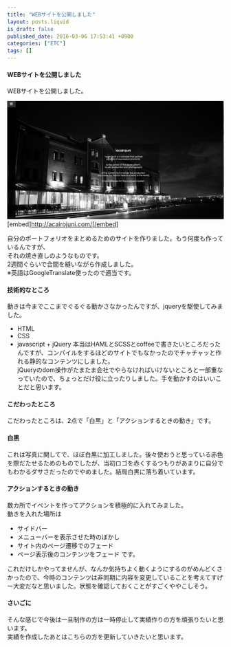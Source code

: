 ```yaml
---
title: "WEBサイトを公開しました"
layout: posts.liquid
is_draft: false
published_date: 2016-03-06 17:53:41 +0900
categories: ["ETC"]
tags: []
---
```


#### WEBサイトを公開しました
WEBサイトを公開しました。

 ![acairojuni](/public/images/2017/09/998f5-0ekhsjewodcmuqkfr.png)[embed]http://acairojuni.com/[/embed]

自分のポートフォリオをまとめるためのサイトを作りました。もう何度も作っているんですが、  
それの焼き直しのようなものです。  
2週間ぐらいで合間を縫いながら作成しました。  
※英語はGoogleTranslate使ったので適当です。

#### 技術的なところ
動きは今までここまでぐるぐる動かさなかったんですが、jqueryを駆使してみました。

- HTML
- CSS
- javascript + jQuery
本当はHAMLとSCSSとcoffeeで書きたいところだったんですが、コンパイルをするほどのサイトでもなかったのでチャチャッと作れる静的なコンテンツにしました。  
jQueryのdom操作がたまたま会社でやらなければいけないところと一部重なっていたので、ちょっとだけ役に立ったりしました。手を動かすのはいいことだと思います。

#### こだわったところ
こだわったところは、2点で「白黒」と「アクションするときの動き」です。

#### 白黒
これは写真に関してで、ほぼ白黒に加工しました。後々使おうと思っている赤色を際だたせるためのものでしたが、当初ロゴを赤くするつもりがあまりに自分でもわかるダサさだったのでやめました。結局白黒に落ち着いています。

#### アクションするときの動き
数カ所でイベントを作ってアクションを積極的に入れてみました。  
動きを入れた場所は

- サイドバー
- メニューバーを表示させた時のぼかし
- サイト内のページ遷移でのフェード
- ページ表示後のコンテンツをフェード
です。

これだけしかやってませんが、なんか気持ちよく動くようにするのがめんどくさかったので、今時のコンテンツは非同期に内容を変更していることを考えてすげー大変だなと思いました。状態を確認しておくことがすごくややこしそう。

#### さいごに
そんな感じで今後は一旦制作の方は一時停止して実績作りの方を頑張りたいと思います。  
実績を作成したあとはこちらの方を更新していきたいと思います。


